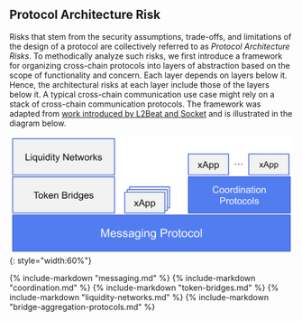 ## Protocol Architecture Risk
Risks that stem from the security assumptions, trade-offs, and limitations of the design of a protocol are collectively referred to as _Protocol Architecture Risks_. To methodically analyze such risks, we first introduce a framework for organizing cross-chain protocols into layers of abstraction based on the scope of functionality and concern. Each layer depends on layers below it. Hence, the architectural risks at each layer include those of the layers below it. A typical cross-chain communication use case might rely on a stack of cross-chain communication protocols. The framework was adapted from [work introduced by L2Beat and Socket](https://gov.l2beat.com/t/l2bridge-risk-framework/31) and is illustrated in the diagram below.

![Cross-chain protocol stack (adapted from Socket + L2Beat framework)](protocolstack.png){: style="width:60%"}


{% include-markdown "messaging.md" %}
{% include-markdown "coordination.md" %}
{% include-markdown "token-bridges.md" %}
{% include-markdown "liquidity-networks.md" %}
{% include-markdown "bridge-aggregation-protocols.md" %}
